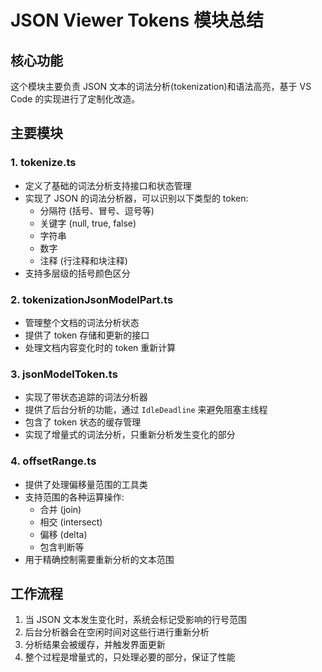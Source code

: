 # JSON Viewer Tokens 模块总结

## 核心功能
这个模块主要负责 JSON 文本的词法分析(tokenization)和语法高亮，基于 VS Code 的实现进行了定制化改造。

## 主要模块

### 1. tokenize.ts
- 定义了基础的词法分析支持接口和状态管理
- 实现了 JSON 的词法分析器，可以识别以下类型的 token:
  - 分隔符 (括号、冒号、逗号等)
  - 关键字 (null, true, false)
  - 字符串
  - 数字
  - 注释 (行注释和块注释)
- 支持多层级的括号颜色区分

### 2. tokenizationJsonModelPart.ts
- 管理整个文档的词法分析状态
- 提供了 token 存储和更新的接口
- 处理文档内容变化时的 token 重新计算

### 3. jsonModelToken.ts
- 实现了带状态追踪的词法分析器
- 提供了后台分析的功能，通过 `IdleDeadline` 来避免阻塞主线程
- 包含了 token 状态的缓存管理
- 实现了增量式的词法分析，只重新分析发生变化的部分

### 4. offsetRange.ts
- 提供了处理偏移量范围的工具类
- 支持范围的各种运算操作:
  - 合并 (join)
  - 相交 (intersect)
  - 偏移 (delta)
  - 包含判断等
- 用于精确控制需要重新分析的文本范围

## 工作流程
1. 当 JSON 文本发生变化时，系统会标记受影响的行号范围
2. 后台分析器会在空闲时间对这些行进行重新分析
3. 分析结果会被缓存，并触发界面更新
4. 整个过程是增量式的，只处理必要的部分，保证了性能

